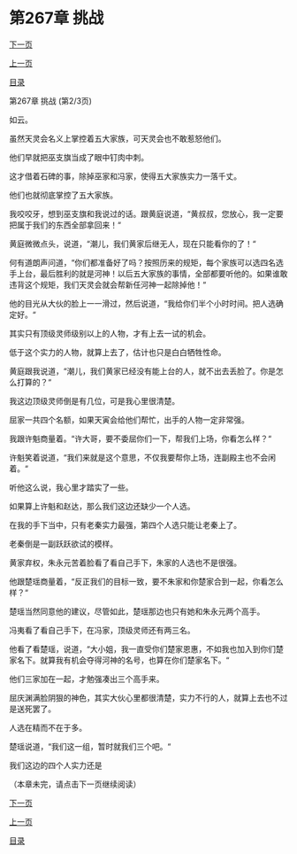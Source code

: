 <h1>第267章   挑战</h1>
            <div><p><a href="./800_%E7%AC%AC267%E7%AB%A0_%E6%8C%91%E6%88%98.md">下一页</a></p><p><a href="./798_%E7%AC%AC267%E7%AB%A0_%E6%8C%91%E6%88%98.md">上一页</a></p><p><a href="../">目录</a></p></div>
            <div><p>第267章   挑战 (第2/3页)</p><p>如云。</p><p>虽然天灵会名义上掌控着五大家族，可天灵会也不敢惹怒他们。</p><p>他们早就把巫支旗当成了眼中钉肉中刺。</p><p>这才借着石碑的事，除掉巫家和冯家，使得五大家族实力一落千丈。</p><p>他们也就彻底掌控了五大家族。</p><p>我咬咬牙，想到巫支旗和我说过的话。跟黄庭说道，“黄叔叔，您放心，我一定要把属于我们的东西全部拿回来！“</p><p>黄庭微微点头，说道，“潮儿，我们黄家后继无人，现在只能看你的了！“</p><p>何有道朗声问道，“你们都准备好了吗？按照历来的规矩，每个家族可以选四名选手上台，最后胜利的就是河神！以后五大家族的事情，全部都要听他的。如果谁敢违背这个规矩，我们天灵会就会帮新任河神一起除掉他！“</p><p>他的目光从大伙的脸上一一滑过，然后说道，“我给你们半个小时时间。把人选确定好。“</p><p>其实只有顶级灵师级别以上的人物，才有上去一试的机会。</p><p>低于这个实力的人物，就算上去了，估计也只是白白牺牲性命。</p><p>黄庭跟我说道，“潮儿，我们黄家已经没有能上台的人，就不出去丢脸了。你是怎么打算的？“</p><p>我这边顶级灵师倒是有几位，可是我心里很清楚。</p><p>屈家一共四个名额，如果天寅会给他们帮忙，出手的人物一定非常强。</p><p>我跟许魁商量着。“许大哥，要不委屈你们一下，帮我们上场，你看怎么样？“</p><p>许魁笑着说道，“我们来就是这个意思，不仅我要帮你上场，连副殿主也不会闲着。“</p><p>听他这么说，我心里才踏实了一些。</p><p>如果算上许魁和赵达，那么我们这边还缺少一个人选。</p><p>在我的手下当中，只有老秦实力最强，第四个人选只能让老秦上了。</p><p>老秦倒是一副跃跃欲试的模样。</p><p>黄家弃权，朱永元苦着脸看了看自己手下，朱家的人选也不是很强。</p><p>他跟楚瑶商量着，“反正我们的目标一致，要不朱家和你楚家合到一起，你看怎么样？“</p><p>楚瑶当然同意他的建议，尽管如此，楚瑶那边也只有她和朱永元两个高手。</p><p>冯夷看了看自己手下，在冯家，顶级灵师还有两三名。</p><p>他看了看楚瑶，说道，“大小姐，我一直受你们楚家恩惠，不如我也加入到你们楚家名下。就算我有机会夺得河神的名号，也算在你们楚家名下。“</p><p>他们三家加在一起，才勉强凑出三个高手来。</p><p>屈庆渊满脸阴狠的神色，其实大伙心里都很清楚，实力不行的人，就算上去也不过是送死罢了。</p><p>人选在精而不在于多。</p><p>楚瑶说道，“我们这一组，暂时就我们三个吧。“</p><p>我们这边的四个人实力还是</p><p>（本章未完，请点击下一页继续阅读）</p></div>
            <div><p><a href="./800_%E7%AC%AC267%E7%AB%A0_%E6%8C%91%E6%88%98.md">下一页</a></p><p><a href="./798_%E7%AC%AC267%E7%AB%A0_%E6%8C%91%E6%88%98.md">上一页</a></p><p><a href="../">目录</a></p></div>